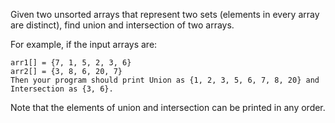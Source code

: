 Given two unsorted arrays that represent two sets (elements in every array are distinct), 
find union and intersection of two arrays.

For example, if the input arrays are:
```
arr1[] = {7, 1, 5, 2, 3, 6}
arr2[] = {3, 8, 6, 20, 7}
Then your program should print Union as {1, 2, 3, 5, 6, 7, 8, 20} and Intersection as {3, 6}. 
```

Note that the elements of union and intersection can be printed in any order.
